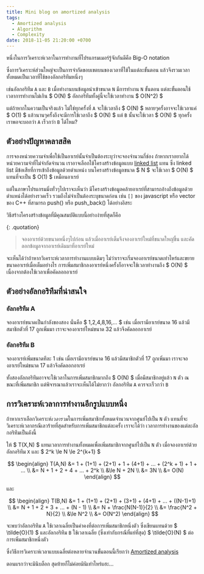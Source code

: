 ```yaml
---
title: Mini blog on amortized analysis
tags:
  - Amortized analysis
  - Algorithm
  - Complexity
date: 2018-11-05 21:20:00 +0700
---
```


หนึ่งในการวิเคราะห์เวลาในการทำงานที่โปรแกรมเมอร์รู้จักกันดีคือ Big-O notation

ซึ่งการวิเคราะห์ส่วนใหญ่จะเป็นการจำกัดขอบเขตบนของเวลาที่ใช้ในแต่ละขั้นตอน
แล้วจึงรวมเวลาทั้งหมดเป็นเวลาที่ใช้ของอัลกอริทึมหนึ่งๆ

เช่นอัลกอริทึม `A` และ `B` เมื่อทำงานบนข้อมูลนำเข้าขนาด `N` 
มีการทำงาน `N` ขั้นตอน แต่ละขั้นตอนใช้เวลาการทำงานไม่เกิน $ O(N) $
อัลกอริทึมทั้งคู่นี้จะใช้เวลาทำงาน $ O(N^2) $

แต่ถ้าหากในความเป็นจริงแล้ว ไม่ใช่ทุกครั้งที่ `A` จะใช้เวลาถึง $ O(N) $
หลายๆครั้งอาจจะใช้เวลาแค่ $ O(1) $ แล้วนานๆครั้งถึงจะมีการใช้เวลาถึง $ O(N) $
แต่ `B` นั้นจะใช้เวลา $ O(N) $ ทุกครั้ง เราพอจะบอกว่า `A` เร็วกว่า `B` ได้ไหม?

ตัวอย่างปัญหาคลาสสิค
----

การจองหน่วยความจำเพื่อใช้เป็นอาเรย์นั้นจำเป็นต้องระบุว่าจะจองจำนวนกี่ช่อง
ถ้าหากเราอยากได้หน่วยความจำที่ไม่จำกัดจำนวน เราอาจเลือกใช้โครงสร้างข้อมูลแบบ [linked list][wiki-ll] แทน
ซึ่ง linked list มีข้อเสียที่การเข้าถึงข้อมูลด้วยตำแหน่ง บนโครงสร้างข้อมูลขนาด $ N $ 
จะใช้เวลา $ O(N) $ แทนที่จะเป็น $ O(1) $ เหมือนอาเรย์

แต่ในภาษาโปรแกรมมิ่งทั่วๆไปเราจะเห็นว่า
มีโครงสร้างข้อมูลคล้ายอาเรย์ที่สามารถอ้างถึงข้อมูลด้วยตำแหน่งได้อย่างรวดเร็ว
รวมถึงไม่จำเป็นต้องระบุขนาดก่อน เช่น `[]` ของ javascript หรือ vector ของ C++
ที่สามารถ push() หรือ push_back() ได้อย่างอิสระ

วิธีสร้างโครงสร้างข้อมูลที่มีคุณสมบัติแบบนี้อย่างง่ายที่สุดก็คือ

{: .quotation}
> จองอาเรย์ด้วยขนาดหนึ่งๆไปก่อน แล้วเมื่ออาเรย์เต็มจึงจองอาเรย์ใหม่ที่ขนาดใหญ่ขึ้น
> และคัดลอกข้อมูลจากอาเรย์เดิมมาที่อาเรย์ใหม่

จะเห็นได้ว่าถ้าหากวิเคราะห์เวลาการทำงานแบบเดิมๆ 
ไม่ว่าเราจะเริ่มจองอาเรย์ขนาดเท่าไหร่และขยายขนาดอาเรย์เมื่อเต็มอย่างไร
การเพิ่มสมาชิกลงอาเรย์หนึ่งครั้งก็อาจจะใช้เวลาทำงานถึง $ O(N) $ เนื่องจากต้องใช้เวลาเพื่อคัดลอกอาเรย์

ตัวอย่างอัลกอริทึมที่น่าสนใจ
----

### อัลกอริทึม A

จองอาเรย์ขนาดเป็นกำลังของสอง นั่นคือ $ 1,2,4,8,16,... $ เช่น
เมื่อเรามีอาเรย์ขนาด 16 แล้วมีสมาชิกตัวที่ 17 ถูกเพิ่มมา
เราจะจองอาเรย์ใหม่ขนาด 32 แล้วจึงคัดลอกอาเรย์ 

### อัลกอริทึม B

จองอาเรย์เพิ่มขนาดทีละ 1 เช่น เมื่อเรามีอาเรย์ขนาด 16 แล้วมีสมาชิกตัวที่ 17 ถูกเพิ่มมา
เราจะจองอาเรย์ใหม่ขนาด 17 แล้วจึงคัดลอกอาเรย์ 

ทั้งสองอัลกอริทึมอาจจะใช้เวลาในการเพิ่มสมาชิกมากถึง $ O(N) $ เมื่อมีสมาชิกอยู่แล้ว `N` ตัว 
ณ ขณะที่เพิ่มสมาชิก
แต่พิจารณาแล้วเราจะเห็นได้ไม่ยากว่า อัลกอริทึม `A` ควรจะเร็วกว่า `B`

การวิเคราะห์เวลาการทำงานอีกรูปแบบหนึ่ง
----

ถ้าหากเราเลือกวิเคราะห์*เวลารวม*ในการเพิ่มสมาชิกทั้งหมดจำนวนจากศูนย์ไปเป็น `N` ตัว
แทนที่จะวิเคราะห์เวลากรณีเลวร้ายที่สุดสำหรับการเพิ่มสมาชิกแต่ละครั้ง
เราจะได้ว่า เวลาการทำงานของแต่ละอัลกอริทึมเป็นดังนี้

ให้ $ T(X,N) $ แทนเวลาการทำงานทั้งหมดเพื่อเพิ่มสมาชิกจากศูนย์ไปเป็น `N` ตัว
เมื่อจองอาเรย์ด้วยอัลกอริทึม `X` และ $ 2^k \le N \le 2^{k+1} $

$$
\begin{align}
    T(A,N)  &=      1 + (1+1) + (2+1) + 1 + (4+1) + ... + (2^k + 1) + 1 + ... \\
            &=      N + 1 + 2 + 4 + ... + 2^k \\
            &\le   N + 2N \\
            &=      3N \\
            &=      O(N)
\end{align}
$$

และ

$$
\begin{align}
    T(B,N)  &=      1 + (1+1) + (2+1) + (3+1) + (4+1) + ... + ((N-1)+1) \\
            &=      N + 1 + 2 + 3 + ... + (N - 1) \\
            &=      N + \frac{N(N-1)}{2} \\
            &=      \frac{N^2 + N}{2} \\
            &\le   N^2 \\
            &=      O(N^2)
\end{align}
$$

จะพบว่าอัลกอริทึม `A` ใช้เวลาเฉลี่ยเป็นค่าคงที่ต่อการเพิ่มสมาชิกหนึ่งตัว
ซึ่งเขียนแทนด้วย $ \tilde{O}(1) $
และอัลกอริทึม `B` ใช้เวลาเฉลี่ย (ซึ่งเท่ากับกรณีที่แย่ที่สุด) $ \tilde{O}(N) $ ต่อการเพิ่มสมาชิกหนึ่งตัว

ซึ่งวิธีการวิเคราะห์เวลาแบบเฉลี่ยต่อหลายจำนวนขั้นตอนนี้เรียกว่า [Amortized analysis][wiki-amor]

ตอนแรกว่าจะมินิบล็อก สุดท้ายก็ไม่ค่อยมินิเท่าไหร่แฮะ...

[wiki-ll]: //en.wikipedia.org/wiki/Linked_list
[wiki-amor]: //en.wikipedia.org/wiki/Amortized_analysis